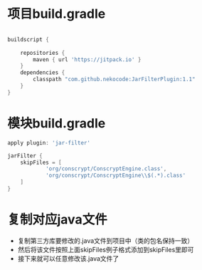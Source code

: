 # 项目build.gradle
```gradle

buildscript {
    
    repositories {
        maven { url 'https://jitpack.io' }
    }
    dependencies {
        classpath "com.github.nekocode:JarFilterPlugin:1.1"
    }
}

```
# 模块build.gradle
```gradle
apply plugin: 'jar-filter'

jarFilter {
    skipFiles = [
            'org/conscrypt/ConscryptEngine.class',
            'org/conscrypt/ConscryptEngine\\$(.*).class'
    ]
}

```
# 复制对应java文件
- 复制第三方库要修改的.java文件到项目中（类的包名保持一致）
- 然后将该文件按照上面skipFiles例子格式添加到skipFiles里即可
- 接下来就可以任意修改该.java文件了
